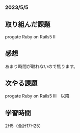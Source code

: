 ### 2023/5/5
## 取り組んだ課題
progate Ruby on Rails5 II

## 感想
あまり時間が取れないので焦ります。

## 次やる課題
progate Ruby on Rails5 III　以降

## 学習時間
2H5（合計17H25）
